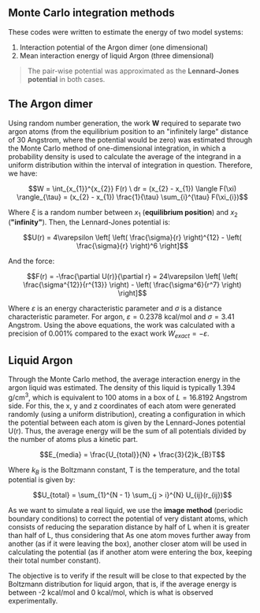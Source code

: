 ## Monte Carlo integration methods

These codes were written to estimate the energy of two model systems: 
1. Interaction potential of the Argon dimer (one dimensional)
2. Mean interaction energy of liquid Argon (three dimensional)

> The pair-wise potential was approximated as the **Lennard-Jones potential** in both cases.

## The Argon dimer

Using random number generation, the work **W** required to separate two argon atoms (from the equilibrium position to an "infinitely large" distance of 30 Angstrom, where the potential would be zero) was estimated through the Monte Carlo method of one-dimensional integration, in which a probability density is used to calculate the average of the integrand in a uniform distribution within the interval of integration in question. Therefore, we have:

$$W = \int_{x_{1}}^{x_{2}} F(r) \ dr = (x_{2} - x_{1}) \langle F(\xi) \rangle_{\tau} = (x_{2} - x_{1}) \frac{1}{\tau} \sum_{i}^{\tau} F(\xi_{i})$$

Where $\xi$ is a random number between $x_1$ (**equilibrium position**) and $x_2$ (**"infinity"**). Then, the Lennard-Jones potential is:

$$U(r) = 4\varepsilon \left[ \left( \frac{\sigma}{r} \right)^{12} - \left( \frac{\sigma}{r} \right)^6 \right]$$

And the force:

$$F(r) = -\frac{\partial U(r)}{\partial r} = 24\varepsilon \left[ \left( \frac{\sigma^{12}}{r^{13}} \right) - \left( \frac{\sigma^6}{r^7} \right)  \right]$$

Where $\varepsilon$ is an energy characteristic parameter and $\sigma$ is a distance characteristic parameter. For argon, $\varepsilon = 0.2378 \text{ kcal/mol}$ and $\sigma = 3.41 \text{ Angstrom}$. Using the above equations, the work was calculated with a precision of 0.001\% compared to the exact work $W_{exact} = -\varepsilon$.

## Liquid Argon

Through the Monte Carlo method, the average interaction energy in the argon liquid was estimated. The density of this liquid is typically $\text{1.394 g/cm}^3\text{,}$ which is equivalent to 100 atoms in a box of $L = 16.8192$ Angstrom side. For this, the x, y and z coordinates of each atom were generated randomly (using a uniform distribution), creating a configuration in which the potential between each atom is given by the Lennard-Jones potential U(r). Thus, the average energy will be the sum of all potentials divided by the number of atoms plus a kinetic part.

$$E_{media} = \frac{U_{total}}{N} + \frac{3}{2}k_{B}T$$

Where $k_{B}$ is the Boltzmann constant, T is the temperature, and the total potential is given by:

$$U_{total} = \sum_{1}^{N - 1} \sum_{j > i}^{N} U_{ij}(r_{ij})$$

As we want to simulate a real liquid, we use the **image method** (periodic boundary conditions) to correct the potential of very distant atoms, which consists of reducing the separation distance by half of L when it is greater than half of L, thus considering that As one atom moves further away from another (as if it were leaving the box), another closer atom will be used in calculating the potential (as if another atom were entering the box, keeping their total number constant).

The objective is to verify if the result will be close to that expected by the Boltzmann distribution for liquid argon, that is, if the average energy is between -2 kcal/mol and 0 kcal/mol, which is what is observed experimentally.
